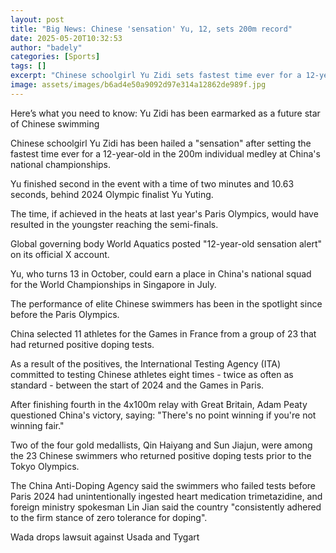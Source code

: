```yaml
---
layout: post
title: "Big News: Chinese 'sensation' Yu, 12, sets 200m record"
date: 2025-05-20T10:32:53
author: "badely"
categories: [Sports]
tags: []
excerpt: "Chinese schoolgirl Yu Zidi sets fastest time ever for a 12-year-old in the 200m individual medley."
image: assets/images/b6ad4e50a9092d97e314a12862de989f.jpg
---
```


Here’s what you need to know: Yu Zidi has been earmarked as a future star of Chinese swimming

Chinese schoolgirl Yu Zidi has been hailed a "sensation" after setting the fastest time ever for a 12-year-old in the 200m individual medley at China's national championships.

Yu finished second in the event with a time of two minutes and 10.63 seconds, behind 2024 Olympic finalist Yu Yuting.

The time, if achieved in the heats at last year's Paris Olympics, would have resulted in the youngster reaching the semi-finals.

Global governing body World Aquatics posted "12-year-old sensation alert" on its official X account.

Yu, who turns 13 in October, could earn a place in China's national squad for the World Championships in Singapore in July.

The performance of elite Chinese swimmers has been in the spotlight since before the Paris Olympics.

China selected 11 athletes for the Games in France from a group of 23 that had returned positive doping tests.

As a result of the positives, the International Testing Agency (ITA) committed to testing Chinese athletes eight times - twice as often as standard - between the start of 2024 and the Games in Paris.

After finishing fourth in the 4x100m relay with Great Britain, Adam Peaty questioned China's victory, saying: "There's no point winning if you're not winning fair."

Two of the four gold medallists, Qin Haiyang and Sun Jiajun, were among the 23 Chinese swimmers who returned positive doping tests prior to the Tokyo Olympics.

The China Anti-Doping Agency said the swimmers who failed tests before Paris 2024 had unintentionally ingested heart medication trimetazidine, and foreign ministry spokesman Lin Jian said the country "consistently adhered to the firm stance of zero tolerance for doping".

Wada drops lawsuit against Usada and Tygart

